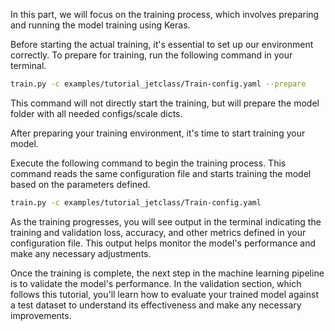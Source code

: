 In this part, we will focus on the training process, which involves preparing and running the model training using Keras.

Before starting the actual training, it's essential to set up our environment correctly. 
To prepare for training, run the following command in your terminal.

```bash
train.py -c examples/tutorial_jetclass/Train-config.yaml --prepare
```

This command will not directly start the training, but will prepare the model folder with all needed configs/scale dicts.

After preparing your training environment, it's time to start training your model.

Execute the following command to begin the training process. This command reads the same configuration file and starts training the model based on the parameters defined.

```bash
train.py -c examples/tutorial_jetclass/Train-config.yaml
```

As the training progresses, you will see output in the terminal indicating the training and validation loss, accuracy, and other metrics defined in your configuration file. This output helps monitor the model's performance and make any necessary adjustments.

Once the training is complete, the next step in the machine learning pipeline is to validate the model's performance. In the validation section, which follows this tutorial, you'll learn how to evaluate your trained model against a test dataset to understand its effectiveness and make any necessary improvements.
